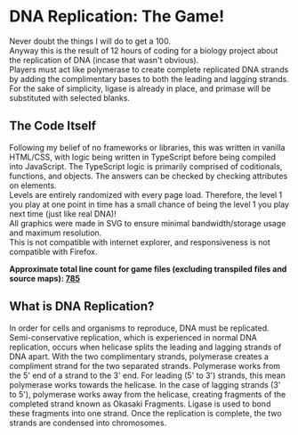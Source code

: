 # DNA Replication: The Game!

Never doubt the things I will do to get a 100.<br>
Anyway this is the result of 12 hours of coding for a biology project about the replication of DNA (incase that wasn't obvious).<br>
Players must act like polymerase to create complete replicated DNA strands by adding the complimentary bases to both the leading and lagging strands.<br>
For the sake of simplicity, ligase is already in place, and primase will be substituted with selected blanks.

## The Code Itself

Following my belief of no frameworks or libraries, this was written in vanilla HTML/CSS, with logic being written in TypeScript before being compiled into JavaScript. The TypeScript logic is primarily comprised of coditionals, functions, and objects. The answers can be checked by checking attributes on elements.<br>
Levels are entirely randomized with every page load. Therefore, the level 1 you play at one point in time has a small chance of being the level 1 you play next time (just like real DNA)!<br>
All graphics were made in SVG to ensure minimal bandwidth/storage usage and maximum resolution.<br>
This is not compatible with internet explorer, and responsiveness is not compatible with Firefox.

**Approximate total line count for game files (excluding transpiled files and source maps): <ins>785</ins>**


## What is DNA Replication?

In order for cells and organisms to reproduce, DNA must be replicated. 
<br>Semi-conservative replication, which is experienced in normal DNA replication, occurs when helicase splits the leading and lagging strands of DNA apart. With the two complimentary strands, polymerase creates a compliment strand for the two separated strands. Polymerase works from the 5' end of a strand to the 3' end. For leading (5' to 3') strands, this mean polymerase works towards the helicase. In the case of lagging strands (3' to 5'), polymerase works away from the helicase, creating fragments of the completed strand known as Okasaki Fragments. Ligase is used to bond these fragments into one strand. Once the replication is complete, the two strands are condensed into chromosomes.
